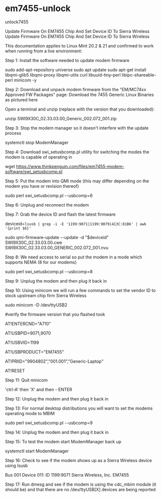 # em7455-unlock
unlock7455


Update Firmware On EM7455 Chip And Set Device ID To Sierra Wireless
Update Firmware On EM7455 Chip And Set Device ID To Sierra Wireless

This documentation applies to Linux Mint 20.2 & 21 and confirmed to work when running from a live environment:

Step 1: Install the software needed to update modem firmware

sudo add-apt-repository universe
sudo apt update
sudo apt-get install libqmi-glib5 libqmi-proxy libqmi-utils curl libuuid-tiny-perl libipc-shareable-perl minicom -y

Step 2: Download and unpack modem firmware from the "EM/MC74xx Approved FW Packages" page: Download the 7455 Generic Linux Binaries as pictured here



Open a terminal and unzip (replace with the version that you downloaded):

unzip SWI9X30C_02.33.03.00_Generic_002.072_001.zip

Step 3: Stop the modem manager so it doesn't interfere with the update process

systemctl stop ModemManager

Step 4: Download swi_setusbcomp.pl utility for switching the modes the modem is capable of operating in

wget https://www.thinkpenguin.com/files/em7455-modem-software/swi_setusbcomp.pl

Step 5: Put the modem into QMI mode (this may differ depending on the modem you have or revision thereof)

sudo perl swi_setusbcomp.pl --usbcomp=6

Step 6: Unplug and reconnect the modem

Step 7: Grab the device ID and flash the latest firmware

deviceid=`lsusb | grep -i -E '1199:9071|1199:9079|413C:81B6' | awk '{print $6}'`

sudo qmi-firmware-update --update -d "$deviceid" SWI9X30C_02.33.03.00.cwe SWI9X30C_02.33.03.00_GENERIC_002.072_001.nvu

Step 8: We need access to serial so put the modem in a mode which supports NEMA (8 for our modems)

sudo perl swi_setusbcomp.pl --usbcomp=8

Step 9: Unplug the modem and then plug it back in

Step 10: Using minicom we will run a few commands to set the vendor ID to stock upstream chip firm Sierra Wireless

sudo minicom -D /dev/ttyUSB2

#verify the firmware version that you flashed took


AT!ENTERCND="A710"

AT!USBPID=9071,9070

AT!USBVID=1199

AT!USBPRODUCT="EM7455"

AT!PRIID="9904802","001.001","Generic-Laptop"

AT!RESET

Step 11: Quit minicom

'ctrl-A' then 'X' and then - ENTER

Step 12: Unplug the modem and then plug it back in

Step 13: For normal desktop distributions you will want to set the modems operating mode to MBIM

sudo perl swi_setusbcomp.pl --usbcomp=9

Step 14: Unplug the modem and then plug it back in

Step 15: To test the modem start ModemManager back up

systemctl start ModemManager

Step 16: Check to see if the modem shows up as a Sierra Wireless device using lsusb

Bus 001 Device 011: ID 1199:9071 Sierra Wireless, Inc. EM7455

Step 17: Run dmesg and see if the modem is using the cdc_mbim module (it should be) and that there are no /dev/ttyUSB[X] devices are being reported
